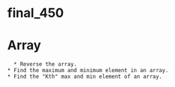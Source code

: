 # final_450

   # Array
	  * Reverse the array.																						
    * Find the maximum and minimum element in an array.																						
    * Find the "Kth" max and min element of an array.																					
